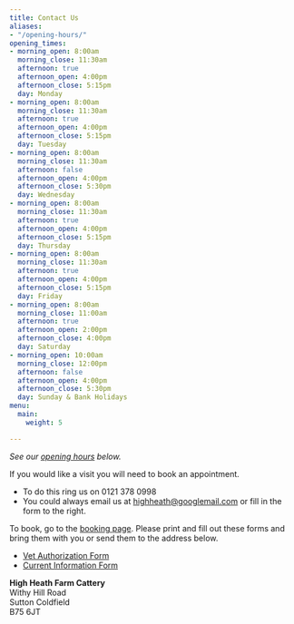 ```yaml
---
title: Contact Us
aliases:
- "/opening-hours/"
opening_times:
- morning_open: 8:00am
  morning_close: 11:30am
  afternoon: true
  afternoon_open: 4:00pm
  afternoon_close: 5:15pm
  day: Monday
- morning_open: 8:00am
  morning_close: 11:30am
  afternoon: true
  afternoon_open: 4:00pm
  afternoon_close: 5:15pm
  day: Tuesday
- morning_open: 8:00am
  morning_close: 11:30am
  afternoon: false
  afternoon_open: 4:00pm
  afternoon_close: 5:30pm
  day: Wednesday
- morning_open: 8:00am
  morning_close: 11:30am
  afternoon: true
  afternoon_open: 4:00pm
  afternoon_close: 5:15pm
  day: Thursday
- morning_open: 8:00am
  morning_close: 11:30am
  afternoon: true
  afternoon_open: 4:00pm
  afternoon_close: 5:15pm
  day: Friday
- morning_open: 8:00am
  morning_close: 11:00am
  afternoon: true
  afternoon_open: 2:00pm
  afternoon_close: 4:00pm
  day: Saturday
- morning_open: 10:00am
  morning_close: 12:00pm
  afternoon: false
  afternoon_open: 4:00pm
  afternoon_close: 5:30pm
  day: Sunday & Bank Holidays
menu:
  main:
    weight: 5

---
```

_See our_ [_opening hours_](#opening-times) _below._

If you would like a visit you will need to book an appointment.

* To do this ring us on 0121 378 0998
* You could always email us at highheath@googlemail.com or fill in the form to the right.

To book, go to the [booking page](/book-now/). Please print and fill out these
forms and bring them with you or send them to the address below.

* [Vet Authorization Form](/VeterinaryConsent.pdf)
* [Current Information Form](/CurrentInformation.pdf)

**High Heath Farm Cattery**  
Withy Hill Road  
Sutton Coldfield  
B75 6JT